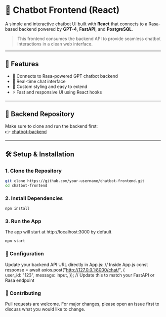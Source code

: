 # 💬 Chatbot Frontend (React)

A simple and interactive chatbot UI built with **React** that connects to a Rasa-based backend powered by **GPT-4**, **FastAPI**, and **PostgreSQL**.

> This frontend consumes the backend API to provide seamless chatbot interactions in a clean web interface.

---

## 🚀 Features

- 🔌 Connects to Rasa-powered GPT chatbot backend
- 💬 Real-time chat interface
- 🎨 Custom styling and easy to extend
- ⚡ Fast and responsive UI using React hooks

---

## 🔗 Backend Repository

Make sure to clone and run the backend first:  
👉 [chatbot-backend](https://github.com/mayurpatidar1401/chatbot_backend)

---

## 🛠️ Setup & Installation

### 1. Clone the Repository

```bash
git clone https://github.com/your-username/chatbot-frontend.git
cd chatbot-frontend
```

### 2. Install Dependencies
```bash
npm install
```

### 3. Run the App
The app will start at http://localhost:3000 by default.
```bash
npm start
```
### 🔧 Configuration
Update your backend API URL directly in App.js:
// Inside App.js
const response = await axios.post("http://127.0.0.1:8000/chat/", {  
  user_id: "123",
  message: input,
}); // Update this to match your FastAPI or Rasa endpoint


### 🙌 Contributing

Pull requests are welcome. For major changes, please open an issue first to discuss what you would like to change.